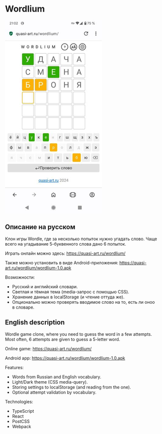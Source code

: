 # Wordlium

![light theme](https://github.com/mishantrop/wordlium/blob/main/webapp/public/screenshots/light-theme.jpg)

## Описание на русском

Клон игры Wordle, где за несколько попыток нужно угадать слово. Чаще всего на угадывание 5-буквенного слова дано 6 попыток.

Играть онлайн можно здесь: https://quasi-art.ru/wordlium/

Также можно установить в виде Android-приложения: https://quasi-art.ru/wordlium/wordlium-1.0.apk

Возможности:
* Русский и английский словари.
* Светлая и тёмная тема (media-запрос с помощью CSS).
* Хранение данных в localStorage (и чтение оттуда же).
* Опционально можно проверять вводимое слово на то, есть ли оноо в словаре.

## English description

Wordle game clone, where you need to guess the word in a few attempts. Most often, 6 attempts are given to guess a 5-letter word.

Online game: https://quasi-art.ru/wordlium/

Android app: https://quasi-art.ru/wordlium/wordlium-1.0.apk

Features:
* Words from Russian and English vocabulary.
* Light/Dark theme (CSS media-query).
* Storing settings to localStorage (and reading from the one).
* Optional attempt validation by vocabulary.

Technologies:
* TypeScript
* React
* PostCSS
* Webpack
